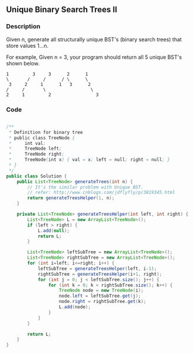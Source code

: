 ## Unique Binary Search Trees II

### Description

Given n, generate all structurally unique BST's (binary search trees) that store values 1...n.

For example,
Given n = 3, your program should return all 5 unique BST's shown below.

	1         3     3      2      1
	\       /     /      / \      \
	 3     2     1      1   3      2
	/     /       \                 \
	2     1         2                 3


### Code
```java

/**
 * Definition for binary tree
 * public class TreeNode {
 *     int val;
 *     TreeNode left;
 *     TreeNode right;
 *     TreeNode(int x) { val = x; left = null; right = null; }
 * }
 */
public class Solution {
    public List<TreeNode> generateTrees(int n) {
        // It's the similar problem with Unique BST.
        // refer: http://www.cnblogs.com/jdflyfly/p/3819345.html
        return generateTreesHelper(1, n);
    }

    private List<TreeNode> generateTreesHelper(int left, int right) {
        List<TreeNode> L = new ArrayList<TreeNode>();
        if (left > right) {
            L.add(null);
            return L;
        }

        List<TreeNode> leftSubTree = new ArrayList<TreeNode>();
        List<TreeNode> rightSubTree = new ArrayList<TreeNode>();
        for (int i=left; i<=right; i++) {
            leftSubTree = generateTreesHelper(left, i-1);
            rightSubTree = generateTreesHelper(i+1, right);
            for (int j = 0; j < leftSubTree.size(); j++) {
                for (int k = 0; k < rightSubTree.size(); k++) {
                    TreeNode node = new TreeNode(i);
                    node.left = leftSubTree.get(j);
                    node.right = rightSubTree.get(k);
                    L.add(node);
                }
            }
        }

        return L;
    }
}
```
